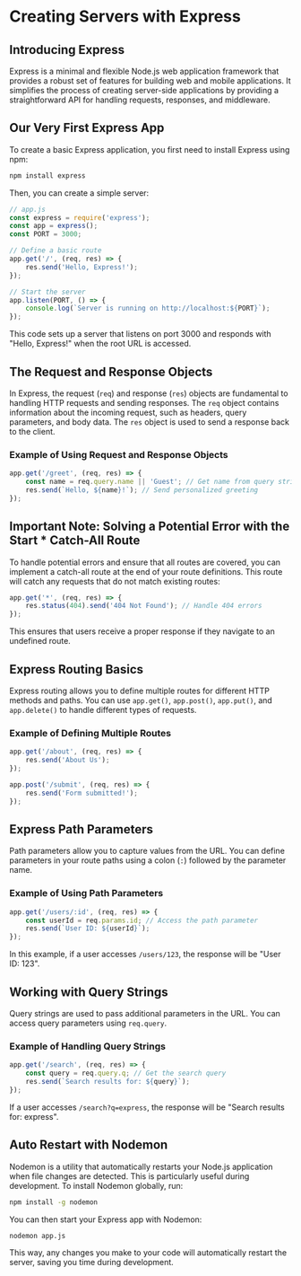 # Creating Servers with Express

## Introducing Express
Express is a minimal and flexible Node.js web application framework that provides a robust set of features for building web and mobile applications. It simplifies the process of creating server-side applications by providing a straightforward API for handling requests, responses, and middleware.

## Our Very First Express App
To create a basic Express application, you first need to install Express using npm:

```bash
npm install express
```

Then, you can create a simple server:

```javascript
// app.js
const express = require('express');
const app = express();
const PORT = 3000;

// Define a basic route
app.get('/', (req, res) => {
    res.send('Hello, Express!');
});

// Start the server
app.listen(PORT, () => {
    console.log(`Server is running on http://localhost:${PORT}`);
});
```

This code sets up a server that listens on port 3000 and responds with "Hello, Express!" when the root URL is accessed.

## The Request and Response Objects
In Express, the request (`req`) and response (`res`) objects are fundamental to handling HTTP requests and sending responses. The `req` object contains information about the incoming request, such as headers, query parameters, and body data. The `res` object is used to send a response back to the client.

### Example of Using Request and Response Objects
```javascript
app.get('/greet', (req, res) => {
    const name = req.query.name || 'Guest'; // Get name from query string
    res.send(`Hello, ${name}!`); // Send personalized greeting
});
```

## Important Note: Solving a Potential Error with the Start * Catch-All Route
To handle potential errors and ensure that all routes are covered, you can implement a catch-all route at the end of your route definitions. This route will catch any requests that do not match existing routes:

```javascript
app.get('*', (req, res) => {
    res.status(404).send('404 Not Found'); // Handle 404 errors
});
```

This ensures that users receive a proper response if they navigate to an undefined route.

## Express Routing Basics
Express routing allows you to define multiple routes for different HTTP methods and paths. You can use `app.get()`, `app.post()`, `app.put()`, and `app.delete()` to handle different types of requests.

### Example of Defining Multiple Routes
```javascript
app.get('/about', (req, res) => {
    res.send('About Us');
});

app.post('/submit', (req, res) => {
    res.send('Form submitted!');
});
```

## Express Path Parameters
Path parameters allow you to capture values from the URL. You can define parameters in your route paths using a colon (`:`) followed by the parameter name.

### Example of Using Path Parameters
```javascript
app.get('/users/:id', (req, res) => {
    const userId = req.params.id; // Access the path parameter
    res.send(`User ID: ${userId}`);
});
```

In this example, if a user accesses `/users/123`, the response will be "User ID: 123".

## Working with Query Strings
Query strings are used to pass additional parameters in the URL. You can access query parameters using `req.query`.

### Example of Handling Query Strings
```javascript
app.get('/search', (req, res) => {
    const query = req.query.q; // Get the search query
    res.send(`Search results for: ${query}`);
});
```

If a user accesses `/search?q=express`, the response will be "Search results for: express".

## Auto Restart with Nodemon
Nodemon is a utility that automatically restarts your Node.js application when file changes are detected. This is particularly useful during development. To install Nodemon globally, run:

```bash
npm install -g nodemon
```

You can then start your Express app with Nodemon:

```bash
nodemon app.js
```

This way, any changes you make to your code will automatically restart the server, saving you time during development.
